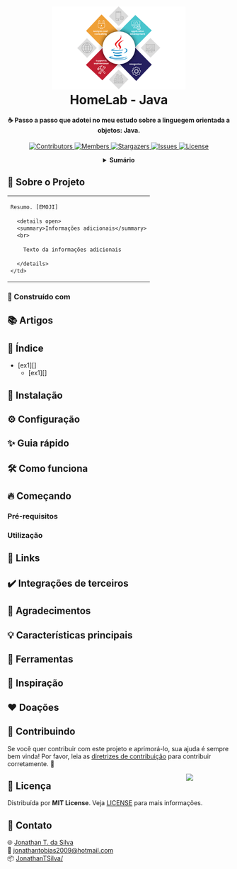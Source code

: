 <!-- LOGO DO PROJETO -->
<h1 align="center">
  <br>
  <a href="https://github.com/JonathanTSilva/<REPO>"><img src="./Images/logo-HL-Java.png" alt="Logo" width="300"></a>
  <br>
  HomeLab - Java
  <br>
</h1>

<h4 align="center">
  
☕ Passo a passo que adotei no meu estudo sobre a linguegem orientada a objetos: Java.
  
</h4>

<!-- SHIELDS DO PROJETO -->
<p align="center">
  <a href="https://github.com/JonathanTSilva/<REPO>/graphs/contributors">
    <img src="https://img.shields.io/github/contributors/JonathanTSilva/<REPO>.svg?style=flat" alt="Contributors">
  </a>
  <a href="https://github.com/JonathanTSilva/<REPO>/network/members">
    <img src="https://img.shields.io/github/forks/JonathanTSilva/<REPO>.svg?style=flat" alt="Members">
  </a>
  <a href="https://github.com/JonathanTSilva/<REPO>/stargazers">
    <img src="https://img.shields.io/github/stars/JonathanTSilva/<REPO>.svg?style=flat" alt="Stargazers">
  </a>
  <a href="https://github.com/JonathanTSilva/<REPO>/issues">
    <img src="https://img.shields.io/github/issues/JonathanTSilva/<REPO>.svg?style=flat" alt="Issues">
  </a>
  <a href="https://github.com/JonathanTSilva/<REPO>/blob/main/LICENSE">
    <img src="https://img.shields.io/github/license/JonathanTSilva/<REPO>.svg?style=flat" alt="License">
  </a>
</p>

<!-- SUMÁRIO -->
<details close="close" align="center">
  <summary><b>Sumário</b></summary>
    <a href="#sobre-o-projeto">Sobre o Projeto</a> |
    <a href="#índice">Índice</a> |
    <a href="#contribuindo">Contribuindo</a> |
    <a href="#licença">Licença</a> |
    <a href="#contato">Contato</a> |
    <a href="#"></a>
</details>

<!-- CORPO-->
## 📃 Sobre o Projeto

<table>
  <tr>
    <td>

    Resumo. [EMOJI]
      
      <details open>
      <summary>Informações adicionais</summary>
      <br>

        Texto da informações adicionais

      </details>
    </td>
  </tr>
</table>

### 🧱 Construído com 

## 📚 Artigos

## 🔎 Índice

- [ex1][]
  - [ex1][]

## 🚀 Instalação

## ⚙️ Configuração

## ✨ Guia rápido

## 🛠️ Como funciona

## 🔥 Começando

### Pré-requisitos

### Utilização

## 🔗 Links

## ✔️ Integrações de terceiros

## 🙏 Agradecimentos

## 💡 Características principais

## 🧰 Ferramentas

## 💭 Inspiração

## ❤️ Doações

## 🤝 Contribuindo

Se você quer contribuir com este projeto e aprimorá-lo, sua ajuda é sempre bem vinda! Por favor, leia as [diretrizes de contribuição][A] para contribuir corretamente. :tada:

<!-- LICENÇA -->
<a href="https://github.com/JonathanTSilva/<REPO>/blob/main/LICENSE"><img width="100px" src="https://miro.medium.com/max/886/1*C87EjxGeMPrkTuVRVWVg4w.png" align="right" /></a>

## 📝 Licença

Distribuída por **MIT License**. Veja [LICENSE][B] para mais informações.

## 📧 Contato

:globe_with_meridians: [Jonathan T. da Silva][C] <br>
:email: jonathantobias2009@hotmail.com <br>
:package: [JonathanTSilva/<REPO>][D]

<!-- MARKDOWN LINKS>
<!-- SITES -->
[A]: https://github.com/JonathanTSilva/<REPO>/blob/main/Docs/CONTRIBUTING.md
[B]: https://github.com/JonathanTSilva/<REPO>/blob/main/LICENSE
[C]: https://www.linkedin.com/in/JonathanTSilva/
[D]: https://github.com/JonathanTSilva/<REPO>

<!-- IMAGENS -->
